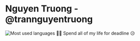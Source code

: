 Nguyen Truong - @trannguyentruong
=============================
![Most used languages](https://github-readme-stats.vercel.app/api/top-langs/?username=trannguyentruong&card_width=445&layout=compact&langs_count=10&theme=vue-dark)
:running_man: Spend all of my life for deadline  :disappointed_relieved:

